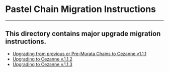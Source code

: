 # Pastel Chain Migration Instructions

---

## This directory contains major upgrade migration instructions.

* [Upgrading from previous or Pre-Murata Chains to Cezanne v1.1.1](https://github.com/pastelnetwork/pastel-chain-releases/blob/master/migrations/pastel-cezanne-v1.1.1.md)
* [Upgrading to Cezanne v.1.1.2](https://github.com/pastelnetwork/pastel-chain-releases/blob/master/migrations/pastel-cezanne-v1.1.2.md)
* [Upgrading to Cezanne v.1.1.3](https://github.com/pastelnetwork/pastel-chain-releases/blob/master/migrations/pastel-cezanne-v1.1.3.md)
